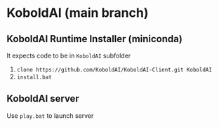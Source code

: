 # KoboldAI (main branch)

## KoboldAI Runtime Installer (miniconda)

It expects code to be in `KoboldAI` subfolder

1. `clone https://github.com/KoboldAI/KoboldAI-Client.git KoboldAI`
2. `install.bat`

## KoboldAI server

Use `play.bat` to launch server
